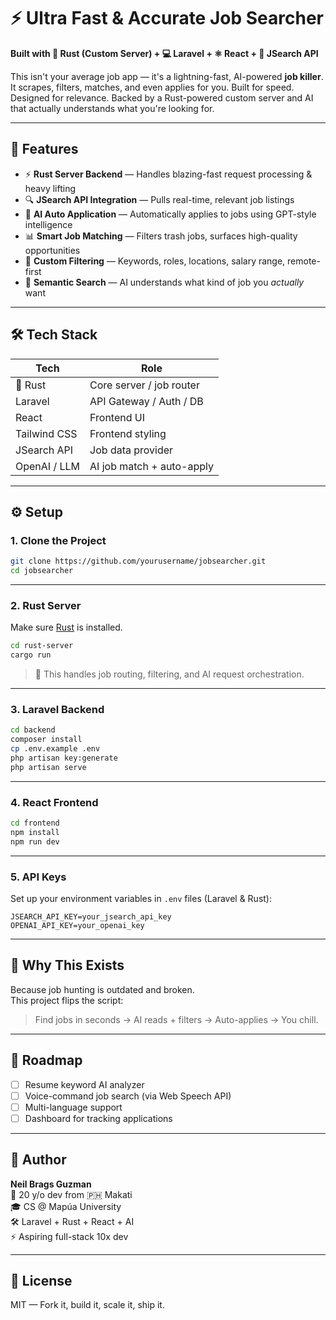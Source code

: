 # ⚡ Ultra Fast & Accurate Job Searcher

**Built with 🦀 Rust (Custom Server) + 💻 Laravel + ⚛️ React + 🤖 JSearch API**

This isn't your average job app — it's a lightning-fast, AI-powered **job killer**. It scrapes, filters, matches, and even applies for you. Built for speed. Designed for relevance. Backed by a Rust-powered custom server and AI that actually understands what you're looking for.

---

## 🚀 Features

- ⚡ **Rust Server Backend** — Handles blazing-fast request processing & heavy lifting  
- 🔍 **JSearch API Integration** — Pulls real-time, relevant job listings  
- 🤖 **AI Auto Application** — Automatically applies to jobs using GPT-style intelligence  
- 📊 **Smart Job Matching** — Filters trash jobs, surfaces high-quality opportunities  
- 🎯 **Custom Filtering** — Keywords, roles, locations, salary range, remote-first  
- 🧠 **Semantic Search** — AI understands what kind of job you *actually* want

---

## 🛠️ Tech Stack

| Tech           | Role                       |
|----------------|----------------------------|
| 🦀 Rust         | Core server / job router   |
| Laravel        | API Gateway / Auth / DB    |
| React          | Frontend UI                |
| Tailwind CSS   | Frontend styling           |
| JSearch API    | Job data provider          |
| OpenAI / LLM   | AI job match + auto-apply  |

---

## ⚙️ Setup

### 1. Clone the Project

```bash
git clone https://github.com/yourusername/jobsearcher.git
cd jobsearcher
```

---

### 2. Rust Server

Make sure [Rust](https://www.rust-lang.org/tools/install) is installed.

```bash
cd rust-server
cargo run
```

> 🚀 This handles job routing, filtering, and AI request orchestration.

---

### 3. Laravel Backend

```bash
cd backend
composer install
cp .env.example .env
php artisan key:generate
php artisan serve
```

---

### 4. React Frontend

```bash
cd frontend
npm install
npm run dev
```

---

### 5. API Keys

Set up your environment variables in `.env` files (Laravel & Rust):

```env
JSEARCH_API_KEY=your_jsearch_api_key
OPENAI_API_KEY=your_openai_key
```

---

## 🤯 Why This Exists

Because job hunting is outdated and broken.  
This project flips the script:

> Find jobs in seconds → AI reads + filters → Auto-applies → You chill.

---

## 🧪 Roadmap

- [ ] Resume keyword AI analyzer  
- [ ] Voice-command job search (via Web Speech API)  
- [ ] Multi-language support  
- [ ] Dashboard for tracking applications

---

## 👤 Author

**Neil Brags Guzman**  
🧠 20 y/o dev from 🇵🇭 Makati  
🎓 CS @ Mapúa University  
🛠️ Laravel + Rust + React + AI  
⚡ Aspiring full-stack 10x dev

---

## 📄 License

MIT — Fork it, build it, scale it, ship it.
```

